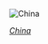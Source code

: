 
![China](https://www.gstatic.com/prettyearth/assets/full/1761.jpg)

*[China](https://www.google.com/maps/@30.013582,95.358418,9z/data=!3m1!1e3)*
